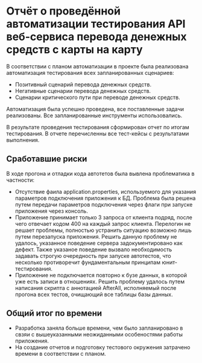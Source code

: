 # Отчёт о проведённой автоматизации тестирования API веб-сервиса перевода денежных средств с карты на карту
В соответствии с планом автоматизации  в проекте была реализована автоматизация тестирования всех запланированных сценариев:

* Позитивный сценарий перевода денежных средств.
* Негативные сценарии перевода денежных средств.
* Сценарии критического пути при переводе денежных средств.

Автоматизация была успешно проведена, все поставленные задачи реализованы. Все запланированные инструменты использовались.

В результате проведения тестирования сформирован отчет по итогам тестирования.
В отчете перечисленны все тест-кейсы с результатами выполнения.


## Сработавшие риски
В ходе прогона и отладки кода автотетов была вывлена проблематика в частности:
* Отсутствие фаила application.properties, используемого для указания параметров подключения приложения к БД. Проблема была решена путем передачи параметров подключения через флаги при запуске приложения через консоль.
* Приложение принимает только 3 запроса от клиента подряд, после чего отвечает кодом 400 на каждый запрос клиента. Перелогин не решает проблемы, полностью устранить ситуацию возможно лишь путем перезапуска приложения. Решить данную проблему не удалось, указанное поведение сервера задокументировано как дефект. Также указаное поведение вызвало необходимость задавать строгую очередность при запуске автотестов, что несколько противоречит фундаментальным принципам юнит-тестирования.
* Приложение не подключается повторно к бузе данных, в которой уже есть записи в отношениях. Решить проблему удалось путем написания скрипта с аннотацией AfterAll, исполняемый после прогона всех тестов, очищающий все таблицы базы данных.

## Общий итог по времени

* Разработка заняла больше времени, чем было запланировано в свзяи с вышеуказанными неожиданными особеностями работы приложения.
* На создание отчетов и подготовку тестового окружения затрачено времени в соответствии с планом.